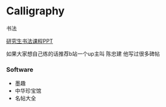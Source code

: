 # Calligraphy
书法

[研究生书法课程PPT](https://github.com/HuangCongQing/UCAS_Course_2019/tree/master/%E3%80%8A%E4%B9%A6%E6%B3%95%E7%A0%94%E4%BF%AE%E4%B8%8E%E5%BA%94%E7%94%A8%E3%80%8B19-20%E7%A7%8B%E5%AD%A3)


如果大家想自己练的话推荐b站一个up主叫 陈忠建 他写过很多碑帖

### Software
* 墨趣
* 中华珍宝馆
* 名帖大全
